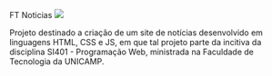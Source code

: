 FT Noticias
<img src = https://img.shields.io/badge/Status-Em_Andamento-yellow> 

Projeto destinado a criação de um site de notícias desenvolvido em linguagens HTML, CSS e JS, em que tal projeto parte da incitiva da disciplina SI401 - Programação Web, ministrada na Faculdade de Tecnologia da UNICAMP.



 
